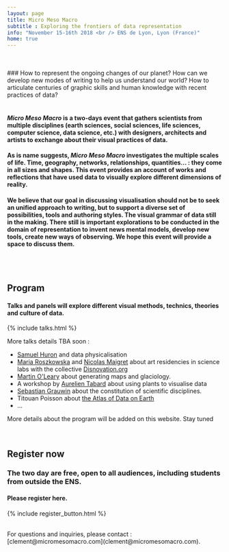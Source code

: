 ```yaml
---
layout: page
title: Micro Meso Macro
subtitle : Exploring the frontiers of data representation
info: "November 15-16th 2018 <br /> ENS de Lyon, Lyon (France)"
home: true
---
```


<br />
<br />
### How to represent the ongoing changes of our planet? How can we develop new modes of writing to help us understand our world? How to articulate centuries of graphic skills and human knowledge with recent practices of data?

<br />
<br />

#### *Micro Meso Macro* is a two-days event that gathers scientists from multiple disciplines (earth sciences, social sciences, life sciences, computer science, data science, etc.) with designers, architects and artists to exchange about their visual practices of data.

#### As is name suggests, *Micro Meso Macro* investigates the multiple scales of life. Time, geography, networks, relationships, quantities... : they come in all sizes and shapes. This event provides an account of works and reflections that have used data to visually explore different dimensions of reality.

#### We believe that our goal in discussing visualisation should not be to seek an unified approach to writing, but to support a diverse set of possibilities, tools and authoring styles. The visual grammar of data still in the making. There still is important explorations to be conducted in the domain of representation to invent news mental models, develop new tools, create new ways of observing. We hope this event will provide a space to discuss them.




<br />
<br />

## Program

#### Talks and panels will explore different visual methods, technics, theories and culture of data.

{% include talks.html %}


More talks details TBA soon :

- [Samuel Huron](https://perso.telecom-paristech.fr/shuron/#!index.md) and data physicalisation
- [Maria Roszkowska](https://cargocollective.com/mariaroszkowska) and [Nicolas Maigret](http://peripheriques.free.fr/blog/) about art residencies in science labs with the collective [Disnovation.org](http://disnovation.org/)
- [Martin O'Leary](http://mewo2.com/) about generating maps and glaciology.
- A workshop by [Aurelien Tabard](http://www.tabard.fr/) about using plants to visualise data
- [Sebastian Grauwin](http://www.sebastian-grauwin.com/) about the constitution of scientific disciplines.
- Titouan Poisson about [the Atlas of Data on Earth](https://theatlasofdata.earth)
- ...

More details about the program will be added on this website. Stay tuned

<br />

## Register now

### The two day are free, open to all audiences, including students from outside the ENS.  

#### Please register here.

{% include register_button.html %}

<br>
For questions and inquiries, please contact : [clement@micromesomacro.com](clement@micromesomacro.com).
